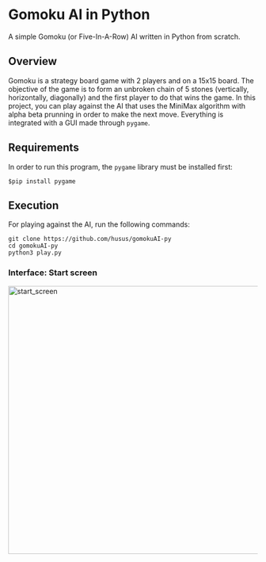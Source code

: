# Gomoku AI in Python
A simple Gomoku (or Five-In-A-Row) AI written in Python from scratch. 

## Overview
Gomoku is a strategy board game with 2 players and on a 15x15 board. The objective of the game is to form an unbroken chain of 5 stones (vertically, horizontally, diagonally) and the first player to do that wins the game. In this project, you can play against the AI that uses the MiniMax algorithm with alpha beta prunning in order to make the next move. Everything is integrated with a GUI made through `pygame`.

## Requirements
In order to run this program, the `pygame` library must be installed first:
```
$pip install pygame
```

## Execution
For playing against the AI, run the following commands:
```
git clone https://github.com/husus/gomokuAI-py
cd gomokuAI-py
python3 play.py
```

### Interface: Start screen
<img width="541" alt="start_screen" src="https://user-images.githubusercontent.com/93041464/173566175-01f4e7cb-48ef-4a24-921d-eaa728baaaf3.png">
